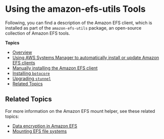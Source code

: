 # Using the amazon\-efs\-utils Tools<a name="using-amazon-efs-utils"></a>

Following, you can find a description of the Amazon EFS client, which is installed as part of the `amazon-efs-utils` package, an open\-source collection of Amazon EFS tools\.

**Topics**
+ [Overview](overview-amazon-efs-utils.md)
+ [Using AWS Systems Manager to automatically install or update Amazon EFS clients](manage-efs-utils-with-aws-sys-manager.md)
+ [Manually installing the Amazon EFS client](installing-amazon-efs-utils.md)
+ [Installing `botocore`](install-botocore.md)
+ [Upgrading `stunnel`](upgrading-stunnel.md)
+ [Related Topics](#amazon-efs-utils-related)

## Related Topics<a name="amazon-efs-utils-related"></a>

For more information on the Amazon EFS mount helper, see these related topics:
+ [Data encryption in Amazon EFS](encryption.md)
+ [Mounting EFS file systems](mounting-fs.md)